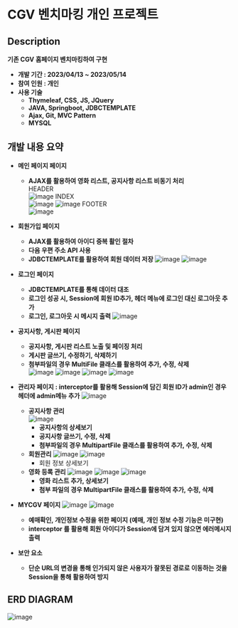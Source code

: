 # CGV 벤치마킹 개인 프로젝트
## Description
**기존 CGV 홈페이지 벤치마킹하여 구현**
- **개발 기간 : 2023/04/13 ~ 2023/05/14**
- **참여 인원 : 개인**
- **사용 기술**
    - **Thymeleaf, CSS, JS, JQuery**
    - **JAVA, Springboot, JDBCTEMPLATE**
    - **Ajax, Git, MVC Pattern**
    - **MYSQL**
## 개발 내용 요약
- **메인 페이지 페이지**
    - **AJAX를 활용하여 영화 리스트, 공지사항 리스트 비동기 처리**   
      HEADER  
      ![image](https://github.com/GOBUMGYU/MY_CGV/assets/106207558/2bf29b7b-369b-4a6c-a575-2fc783abcb6f)
      INDEX  
      ![image](https://github.com/GOBUMGYU/MY_CGV/assets/106207558/d05ed4ef-322c-49d7-8dd2-c01beb35b402)
      ![image](https://github.com/GOBUMGYU/MY_CGV/assets/106207558/e1d34cb7-b515-4345-87c2-66a81683ef7b)
      FOOTER  
      ![image](https://github.com/GOBUMGYU/MY_CGV/assets/106207558/af020abd-9092-44d0-915c-a42e8d4e7cb9)

- **회원가입 페이지**
    - **AJAX를 활용하여 아이디 중복 활인 절차**
    - **다음 우편 주소 API 사용**
    - **JDBCTEMPLATE를 활용하여 회원 데이터 저장**
      ![image](https://github.com/GOBUMGYU/MY_CGV/assets/106207558/ac21ca56-23b5-42ed-bf65-f579be730861)
      ![image](https://github.com/GOBUMGYU/MY_CGV/assets/106207558/0defdc54-604d-4804-9f15-c4fcc58a99af)
- **로그인 페이지**
    - **JDBCTEMPLATE를 통해 데이터 대조**
    - **로그인 성공 시, Session에 회원 ID추가, 헤더 메뉴에 로그인 대신 로그아웃 추가**
    - **로그인, 로그아웃 시 메시지 출력**
      ![image](https://github.com/GOBUMGYU/MY_CGV/assets/106207558/8ce54b4f-b958-4bc3-87f1-45505290f585)
- **공지사항, 게시판 페이지**
    - **공지사항, 게시판 리스트 노출 및 페이징 처리**
    - **게시판 글쓰기, 수정하기, 삭제하기**
    - **첨부파일의 경우 MultiFile 클래스를 활용하여 추가, 수정, 삭제**  
      ![image](https://github.com/GOBUMGYU/MY_CGV/assets/106207558/859807ab-b303-4f12-95fe-58c6dc2b71c6)
      ![image](https://github.com/GOBUMGYU/MY_CGV/assets/106207558/804f82d1-13e4-4fe5-ab7a-ab77690e9707)
      ![image](https://github.com/GOBUMGYU/MY_CGV/assets/106207558/8a38c6c6-73ba-4cd2-ac1d-25559c20c98f)
      ![image](https://github.com/GOBUMGYU/MY_CGV/assets/106207558/053c46d2-606f-407a-b74b-84409c046ce4)
- **관리자 페이지 : interceptor를 활용해 Session에 담긴 회원 ID가 admin인 경우 헤더에 admin메뉴 추가**
  ![image](https://github.com/GOBUMGYU/MY_CGV/assets/106207558/7ca27f1b-f8ad-41d0-9995-3ad0456cede9)
    - **공지사항 관리**  
      ![image](https://github.com/GOBUMGYU/MY_CGV/assets/106207558/0d70e5e4-2ff4-4e32-bc7f-58d9761e2328)
        - **공지사항의 상세보기**
        - **공지사항 글쓰기, 수정, 삭제**
        - **첨부파일의 경우 MultipartFile 클래스를 활용하여 추가, 수정, 삭제**
    - **회원관리**
      ![image](https://github.com/GOBUMGYU/MY_CGV/assets/106207558/6f1e87d7-bb67-4ee7-a5fe-d50d90224b49)
      ![image](https://github.com/GOBUMGYU/MY_CGV/assets/106207558/d69b2906-22bb-4c24-9167-69cfc3216482)
        - 회원 정보 상세보기
    - **영화 등록 관리**
      ![image](https://github.com/GOBUMGYU/MY_CGV/assets/106207558/40e72bd8-a8e8-40da-a30d-ca9808423125)
      ![image](https://github.com/GOBUMGYU/MY_CGV/assets/106207558/da8344e6-3264-4900-8f24-fdc44db50631)
      ![image](https://github.com/GOBUMGYU/MY_CGV/assets/106207558/6e347982-1201-492b-b955-db49ed2c0ecc)
        - **영화 리스트 추가, 상세보기**
        - **첨부 파일의 경우 MultipartFile 클래스를 활용하여 추가, 수정, 삭제**
- **MYCGV 페이지**
  ![image](https://github.com/GOBUMGYU/MY_CGV/assets/106207558/02972378-1129-4e4d-be69-8b752b790483)
  ![image](https://github.com/GOBUMGYU/MY_CGV/assets/106207558/7291a674-9632-45e0-8a83-c4fe358afa74)
    - **예매확인, 개인정보 수정을 위한 페이지 (예매, 개인 정보 수정 기능은 미구현)**
    - **interceptor 를 활용해 회원 아이디가 Session에 담겨 있지 않으면 에러메시지 출력**
- **보안 요소**
    - **단순 URL의 변경을 통해 인가되지 않은 사용자가 잘못된 경로로 이동하는 것을 Session을 통해 활용하여 방지**

## ERD DIAGRAM
![image](https://github.com/GOBUMGYU/MY_CGV/assets/106207558/1d07b655-bffb-49b2-b97e-62fe18b7829c)

